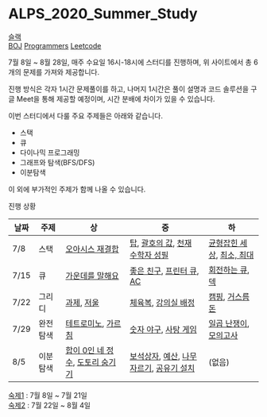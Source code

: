 # ALPS_2020_Summer_Study

[슬랙](https://app.slack.com/client/T014D4RNEQM/C014T4VHCKB/user_profile/U015ZV940LX)  
[BOJ](boj.kr) [Programmers](https://programmers.co.kr/) [Leetcode](https://leetcode.com/)  

7월 8일 ~ 8월 28일, 매주 수요일 16시-18시에 스터디를 진행하며, 위 사이트에서 총 6개의 문제를 가져와 제공합니다.  

진행 방식은 각자 1시간 문제풀이를 하고, 나머지 1시간은 풀이 설명과 코드 솔루션을 구글 Meet을 통해 제공할 예정이며, 시간 분배에 차이가 있을 수 있습니다.  

이번 스터디에서 다룰 주요 주제들은 아래와 같습니다.  

- 스택
- 큐
- 다이나믹 프로그래밍  
- 그래프와 탐색(BFS/DFS)  
- 이분탐색  

이 외에 부가적인 주제가 함께 나올 수 있습니다.  

진행 상황  

| 날짜 | 주제 | 상 | 중 | 하 |
|------|-----|----|----|-----|
| 7/8 | 스택 | [오아시스 재결합](https://www.acmicpc.net/problem/3015) | [탑](https://www.acmicpc.net/problem/2493), [괄호의 값](https://www.acmicpc.net/problem/2504), [천재 수학자 성필](https://www.acmicpc.net/problem/15815) | [균형잡힌 세상](https://www.acmicpc.net/problem/4949), [최소, 최대](https://www.acmicpc.net/problem/10818) |
| 7/15 | 큐 | [가운데를 말해요](https://www.acmicpc.net/problem/1655) | [좋은 친구](https://www.acmicpc.net/problem/3078), [프린터 큐](https://www.acmicpc.net/problem/1966), [AC](https://www.acmicpc.net/problem/5430) | [회전하는 큐](https://www.acmicpc.net/problem/1021), [덱](https://www.acmicpc.net/problem/10866) |
| 7/22 | 그리디 | [과제](https://www.acmicpc.net/problem/13904), [저울](https://www.acmicpc.net/problem/2437) | [체육복](https://programmers.co.kr/learn/courses/30/lessons/42862), [강의실 배정](https://www.acmicpc.net/problem/11000) | [캠핑](https://www.acmicpc.net/problem/4796), [거스름돈](https://www.acmicpc.net/problem/5585) |
| 7/29 | 완전 탐색 | [테트로미노](https://www.acmicpc.net/problem/14500), [가르침](https://www.acmicpc.net/problem/1062) | [숫자 야구](https://www.acmicpc.net/problem/2503), [사탕 게임](https://www.acmicpc.net/problem/3085) | [일곱 난쟁이](https://www.acmicpc.net/problem/2309), [모의고사](https://programmers.co.kr/learn/courses/30/lessons/42840)
| 8/5 | 이분 탐색 | [합이 0인 네 정수](http://boj.kr/7453), [도토리 숨기기](http://boj.kr/15732) | [보석상자](http://boj.kr/2792), [예산](http://boj.kr/2512), [나무 자르기](http://boj.kr/2805), [공유기 설치](http://boj.kr/2110) | (없음)


[숙제1](https://docs.google.com/document/d/1S7tdaAIsUO7eRL0aLghEnbJUKpz8bZPqbodfmdxuQCk/edit#) : 7월 8일 ~ 7월 21일  
[숙제2](https://docs.google.com/document/d/1vFFCBOfaOMzsaDddDEIGZaMoj_B42tD8t6DdUCdrOS0/edit?usp=sharing) : 7월 22일 ~ 8월 4일  

